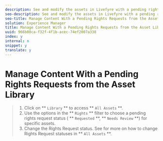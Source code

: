 ```yaml
---
description: See and modify the assets in Livefyre with a pending rights request.
seo-description: See and modify the assets in Livefyre with a pending rights request.
seo-title: Manage Content With a Pending Rights Requests from the Asset Library
solution: Experience Manager
title: Manage Content With a Pending Rights Requests from the Asset Library
uuid: 966b88ca-f32f-4f1b-acec-74ef2007a338
index: y
internal: n
snippet: y
translate: y
---
```


# Manage Content With a Pending Rights Requests from the Asset Library


>1. Click on ** `Library` ** to access ** `All Assets` **.
>1. Use the options in the ** `Rights` ** filter to choose a pending rights request status ( ** `Requested` **, ** `Needs Review` **) for specific assets.
>1. Change the Rights Request status. See [](c_how_requesting_rights_works.md#c_how_requesting_rights_works) for more on how to change Rights Request statuses in ** `All Assets` **.
